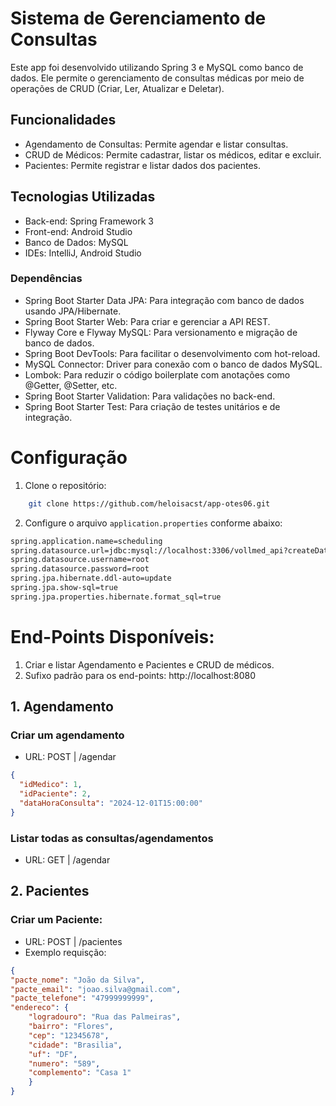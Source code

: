 # Sistema de Gerenciamento de Consultas

Este app foi desenvolvido utilizando Spring 3 e MySQL como banco de dados. Ele permite o gerenciamento de consultas médicas por meio de operações de CRUD (Criar, Ler, Atualizar e Deletar).

## Funcionalidades
- Agendamento de Consultas: Permite agendar e listar consultas.
- CRUD de Médicos: Permite cadastrar, listar os médicos, editar e excluir.
- Pacientes: Permite registrar e listar dados dos pacientes.

## Tecnologias Utilizadas
- Back-end: Spring Framework 3
- Front-end: Android Studio
- Banco de Dados: MySQL
- IDEs: IntelliJ, Android Studio

### Dependências
- Spring Boot Starter Data JPA: Para integração com banco de dados usando JPA/Hibernate.
- Spring Boot Starter Web: Para criar e gerenciar a API REST.
- Flyway Core e Flyway MySQL: Para versionamento e migração de banco de dados.
- Spring Boot DevTools: Para facilitar o desenvolvimento com hot-reload.
- MySQL Connector: Driver para conexão com o banco de dados MySQL.
- Lombok: Para reduzir o código boilerplate com anotações como @Getter, @Setter, etc.
- Spring Boot Starter Validation: Para validações no back-end.
- Spring Boot Starter Test: Para criação de testes unitários e de integração.

# Configuração
1. Clone o repositório:

```bash
    git clone https://github.com/heloisacst/app-otes06.git
```
2. Configure o arquivo ``application.properties`` conforme abaixo:
```bash
spring.application.name=scheduling
spring.datasource.url=jdbc:mysql://localhost:3306/vollmed_api?createDatabaseIfNotExist=true
spring.datasource.username=root
spring.datasource.password=root
spring.jpa.hibernate.ddl-auto=update
spring.jpa.show-sql=true
spring.jpa.properties.hibernate.format_sql=true
```
# End-Points Disponíveis:
1. Criar e listar Agendamento e Pacientes e CRUD de médicos.
2. Sufixo padrão para os end-points: http://localhost:8080

## 1. Agendamento
### Criar um agendamento
- URL: POST | /agendar
```json
{
  "idMedico": 1,
  "idPaciente": 2,
  "dataHoraConsulta": "2024-12-01T15:00:00"
}
```
### Listar todas as consultas/agendamentos
- URL: GET | /agendar

## 2. Pacientes

### Criar um Paciente:
- URL: POST | /pacientes
- Exemplo requisção:
```json
{
"pacte_nome": "João da Silva",
"pacte_email": "joao.silva@gmail.com",
"pacte_telefone": "47999999999",
"endereco": {
    "logradouro": "Rua das Palmeiras",
    "bairro": "Flores",
    "cep": "12345678",
    "cidade": "Brasilia",
    "uf": "DF",
    "numero": "589",
    "complemento": "Casa 1"
    }
}
```
